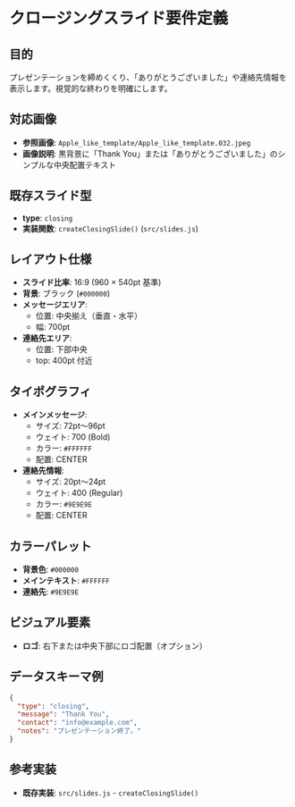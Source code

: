 # クロージングスライド要件定義

## 目的
プレゼンテーションを締めくくり、「ありがとうございました」や連絡先情報を表示します。視覚的な終わりを明確にします。

## 対応画像
- **参照画像**: `Apple_like_template/Apple_like_template.032.jpeg`
- **画像説明**: 黒背景に「Thank You」または「ありがとうございました」のシンプルな中央配置テキスト

## 既存スライド型
- **type**: `closing`
- **実装関数**: `createClosingSlide()` (`src/slides.js`)

## レイアウト仕様
- **スライド比率**: 16:9 (960 × 540pt 基準)
- **背景**: ブラック (`#000000`)
- **メッセージエリア**:
  - 位置: 中央揃え（垂直・水平）
  - 幅: 700pt
- **連絡先エリア**:
  - 位置: 下部中央
  - top: 400pt 付近

## タイポグラフィ
- **メインメッセージ**:
  - サイズ: 72pt～96pt
  - ウェイト: 700 (Bold)
  - カラー: `#FFFFFF`
  - 配置: CENTER
- **連絡先情報**:
  - サイズ: 20pt～24pt
  - ウェイト: 400 (Regular)
  - カラー: `#9E9E9E`
  - 配置: CENTER

## カラーパレット
- **背景色**: `#000000`
- **メインテキスト**: `#FFFFFF`
- **連絡先**: `#9E9E9E`

## ビジュアル要素
- **ロゴ**: 右下または中央下部にロゴ配置（オプション）

## データスキーマ例
```json
{
  "type": "closing",
  "message": "Thank You",
  "contact": "info@example.com",
  "notes": "プレゼンテーション終了。"
}
```

## 参考実装
- **既存実装**: `src/slides.js` - `createClosingSlide()`
